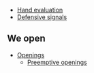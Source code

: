 * [Hand evaluation](evaluation.md)
* [Defensive signals](signals.md)

We open
-------
* [Openings](we-open/openings.md)
	- [Preemptive openings](we-open/openings/weak.md)
